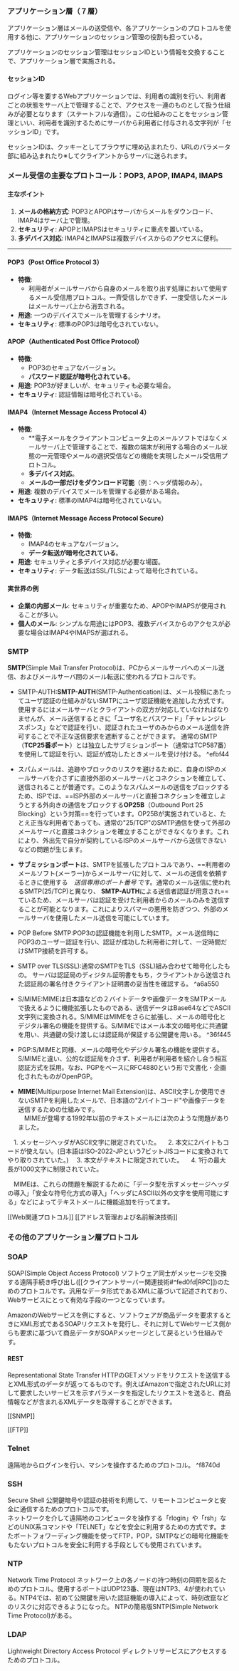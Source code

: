 
### アプリケーション層（７層）
アプリケーション層はメールの送受信や、各アプリケーションのプロトコルを使用する他に、アプリケーションのセッション管理の役割も担っている。

アプリケーションのセッション管理はセッションIDという情報を交換することで、アプリケーション層で実施される。

#### セッションID
ログイン等を要するWebアプリケーションでは、利用者の識別を行い、利用者ごとの状態をサーバ上で管理することで、アクセスを一連のものとして扱う仕組みが必要となります（ステートフルな通信）。この仕組みのことをセッション管理といい、利用者を識別するためにサーバから利用者に付与される文字列が「セッションID」です。  
  
セッションIDは、クッキーとしてブラウザに埋め込まれたり、URLのパラメータ部に組み込まれたり※してクライアントからサーバに送られます。

### メール受信の主要なプロトコール：POP3, APOP, IMAP4, IMAPS

#### 主なポイント

1. **メールの格納方式**: POP3とAPOPはサーバからメールをダウンロード、IMAP4はサーバ上で管理。
2. **セキュリティ**: APOPとIMAPSはセキュリティに重点を置いている。
3. **多デバイス対応**: IMAP4とIMAPSは複数デバイスからのアクセスに便利。

---

#### POP3（Post Office Protocol 3）

- **特徴**: 
  - 利用者がメールサーバから自身のメールを取り出す処理において使用するメール受信用プロトコル。一斉受信しかできず、一度受信したメールはメールサーバ上から消去される。
- **用途**: 一つのデバイスでメールを管理するシナリオ。
- **セキュリティ**: 標準のPOP3は暗号化されていない。
  
#### APOP（Authenticated Post Office Protocol）

- **特徴**: 
  - POP3のセキュアなバージョン。
  - **パスワード認証が暗号化されている**。
- **用途**: POP3が好ましいが、セキュリティも必要な場合。
- **セキュリティ**: 認証情報は暗号化されている。

#### IMAP4（Internet Message Access Protocol 4）

- **特徴**: 
  - **電子メールをクライアントコンピュータ上のメールソフトではなくメールサーバ上で管理することで、複数の端末が利用する場合のメール状態の一元管理やメールの選択受信などの機能を実現したメール受信用プロトコル。
  - **多デバイス対応**。
  - **メールの一部だけをダウンロード可能**（例：ヘッダ情報のみ）。
- **用途**: 複数のデバイスでメールを管理する必要がある場合。
- **セキュリティ**: 標準のIMAP4は暗号化されていない。

#### IMAPS（Internet Message Access Protocol Secure）

- **特徴**: 
  - IMAP4のセキュアなバージョン。
  - **データ転送が暗号化されている**。
- **用途**: セキュリティと多デバイス対応が必要な場面。
- **セキュリティ**: データ転送はSSL/TLSによって暗号化されている。

#### 実世界の例

- **企業の内部メール**: セキュリティが重要なため、APOPやIMAPSが使用されることが多い。
- **個人のメール**: シンプルな用途にはPOP3、複数デバイスからのアクセスが必要な場合はIMAP4やIMAPSが選ばれる。

### SMTP

**SMTP**(Simple Mail Transfer Protocol)は、PCからメールサーバへのメール送信、およびメールサーバ間のメール転送に使われるプロトコルです。
- SMTP-AUTH:**SMTP-AUTH**(SMTP-Authentication)は、メール投稿にあたってユーザ認証の仕組みがないSMTPにユーザ認証機能を追加した方式です。使用するにはメールサーバとクライアントの双方が対応していなければなりませんが、メール送信するときに「ユーザ名とパスワード」「チャレンジレスポンス」などで認証を行い、認証されたユーザのみからのメール送信を許可することで不正な送信要求を遮断することができます。
  通常のSMTP（**TCP25番ポート**）とは独立したサブミションポート（通常はTCP587番）を使用して認証を行い、認証が成功したときメールを受け付ける。 ^efbf44

- スパムメールは、追跡やブロックのリスクを避けるために、自身のISPのメールサーバを介さずに直接外部のメールサーバとコネクションを確立して、送信されることが普通です。このようなスパムメールの送信をブロックするため、ISPでは、==ISP外部のメールサーバと直接コネクションを確立しようとする外向きの通信をブロックする**OP25B**（Outbound Port 25 Blocking）という対策==を行っています。OP25Bが実施されていると、たとえ正当な利用者であっても、通常の"25/TCP"のSMTP通信を使って外部のメールサーバと直接コネクションを確立することができなくなります。これにより、外出先で自分が契約しているISPのメールサーバから送信できないなどの問題が生じます。  
  
- **サブミッションポート**は、SMTPを拡張したプロトコルであり、==利用者のメールソフト(メーラー)からメールサーバに対して、メールの送信を依頼するときに使用する　_送信専用のポート番号_ です。通常のメール送信に使われるSMTP(25/TCP)と異なり、
   **SMTP-AUTH**による送信者認証が用意され==ているため、メールサーバは認証を受けた利用者からのメールのみを送信することが可能となります。これによりスパマーの悪用を防ぎつつ、外部のメールサーバを使用したメール送信を可能にしています。
  
- POP Before SMTP:POP3の認証機能を利用したSMTP。メール送信時にPOP3のユーザー認証を行い、認証が成功した利用者に対して、一定時間だけSMTP接続を許可する。
  
- SMTP over TLS(SSL):通常のSMTPをTLS（SSL)組み合わせて暗号化したもの。
  サーバは認証局のディジタル証明書をもち，クライアントから送信された認証局の署名付きクライアント証明書の妥当性を確認する。
   ^a6a550
- S/MIME:MIMEは日本語などの２バイトデータや画像データをSMTPメールで扱えるように機能拡張したものである、送信データはBase64などでASCII文字列に変換される。S/MIMEはMIMEをさらに拡張し、メールの暗号化とデジタル署名の機能を提供する。S/MIMEではメール本文の暗号化に共通鍵を用い、共通鍵の受け渡しには認証局が保証する公開鍵を用いる。 ^36f445
- PGP:S/MIMEと同様、メールの暗号化やデジタル署名の機能を提供する。S/MIMEと違い、公的な認証局を介さず、利用者が利用者を紹介し合う相互認証方式を採用。なお、PGPをベースにRFC4880という形で文書化・企画化されたものがOpenPGP。
- **MIME**(Multipurpose Internet Mail Extension)は、ASCII文字しか使用できないSMTPを利用したメールで、日本語の"2バイトコード"や画像データを送信するための仕組みです。  
　MIMEが登場する1992年以前のテキストメールには次のような問題がありました。

　1. メッセージヘッダがASCII文字に限定されていた。
　2. 本文に2バイトもコードが使えない。(日本語はISO-2022-JPという7ビットJISコードに変換されてやり取りされていた。)
　3. 本文がテキストに限定されていた。
　4. 1行の最大長が1000文字に制限されていた。

　MIMEは、これらの問題を解説するために「データ型を示すメッセージヘッダの導入」「安全な符号化方式の導入」「ヘッダにASCII以外の文字を使用可能にする」などによってテキストメールに機能追加を行ってます。

[[Web関連プロトコル]]
[[アドレス管理および名前解決技術]]

### その他のアプリケーション層プロトコル

### SOAP
SOAP(Simple Object Access Protocol)
ソフトウェア同士がメッセージを交換する遠隔手続き呼び出し([[クライアントサーバー関連技術#^fed0fd|RPC]])のためのプロトコルです。汎用なデータ形式であるXMLに基づいて記述されており、Webサービスにとって有効な手段の一つとなっています。  
  
AmazonのWebサービスを例にすると、ソフトウェアが商品データを要求するときにXML形式であるSOAPリクエストを発行し、それに対してWebサービス側からも要求に基づいて商品データがSOAPメッセージとして戻るという仕組みです。

#### REST
Representational State Transfer
HTTPのGETメソッドをリクエストを送信するとXML形式のデータが返ってるものです。例えばAmazonで指定されたURLに対して要求したいサービスを示すパラメータを指定したリクエストを送ると、商品情報などが含まれるXMLデータを取得することができます。

[[SNMP]]

[[FTP]]
### Telnet
遠隔地からログインを行い、マシンを操作するためのプロトコル。 ^f8740d

### SSH
Secure Shell
公開鍵暗号や認証の技術を利用して、リモートコンピュータと安全に通信するためのプロトコルです。  
ネットワークを介して遠隔地のコンピュータを操作する「rlogin」や「rsh」などのUNIX系コマンドや「TELNET」などを安全に利用するための方式です。またポートフォワーディング機能を使ってFTP，POP，SMTPなどの暗号化機能をもたないプロトコルを安全に利用する手段としても使用されています。

### NTP
Network Time Protocol
ネットワーク上の各ノードの持つ時刻の同期を図るためのプロトコル。使用するポートはUDP123番、現在はNTP3、4が使われている。NTP4では、初めて公開鍵を用いた認証機能の導入によって、時刻改竄などのリスクに対応できるようになった。
NTPの簡易版SNTP(Simple Network Time Protocol)がある。

### LDAP
Lightweight Directory Access Protocol
ディレクトリサービスにアクセスするためのプロトコル。



